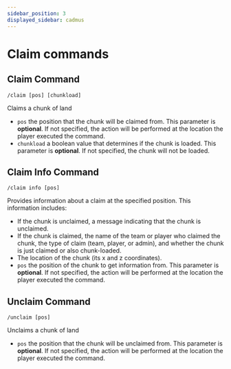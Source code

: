 ```yaml
---
sidebar_position: 3
displayed_sidebar: cadmus
---
```


# Claim commands

## Claim Command

```text
/claim [pos] [chunkload]
```
Claims a chunk of land
- `pos` the position that the chunk will be claimed from. This parameter is **optional**.
  If not specified, the action will be performed at the location the player
  executed the command.
- `chunkload` a boolean value that determines if the chunk is loaded. This parameter is **optional**.
  If not specified, the chunk will not be loaded.

## Claim Info Command

```text
/claim info [pos]
```
Provides information about a claim at the specified position. This information includes:
- If the chunk is unclaimed, a message indicating that the chunk is unclaimed.
- If the chunk is claimed, the name of the team or player who claimed the chunk, the type of claim (team, player, or admin), and whether the chunk is just claimed or also chunk-loaded.
- The location of the chunk (its x and z coordinates).
- `pos` the position of the chunk to get information from. This parameter is **optional**.
  If not specified, the action will be performed at the location the player
  executed the command.

## Unclaim Command

```text
/unclaim [pos]
```
Unclaims a chunk of land
- `pos` the position that the chunk will be unclaimed from. This parameter is **optional**.
  If not specified, the action will be performed at the location the player
  executed the command.
